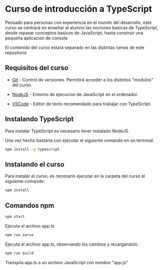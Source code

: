 # Curso de introducción a TypeScript

Pensado para personas con experiencia en el mundo del desarrollo, este curso se centrará en enseñar al alumno
las nociones basicas de TypeScript, desde repasar conceptos basicos de JavaScript, hasta construir una pequeña aplicacion de consola

El contenido del curso estará separado en las distintas ramas de este
repositorio

## Requisitos del curso

- [Git] - Control de versiones. Permitirá acceder a los distintos "modulos" del curso

- [NodeJS] - Entorno de ejecucion de JavaScript en el ordenador.

- [VSCode] - Editor de texto recomendado para trabajar con TypeScript.

## Instalando TypeScript

Para instalar TypeScript es necesario tener instalado NodeJS.

Una vez hecho bastaria con ejecutar el siguiente comando en un terminal:
```sh
npm install -g typescript
```

## Instalando el curso

Para instalar el curso, es necesario ejecutar en la carpeta del curso el siguiente comando:
```sh
npm install
```

## Comandos npm

```sh
npm start
```
Ejecuta el archivo app.ts

```sh
npm run serve
```
Ejecuta el archivo app.ts, observando los cambios y recargandolo.

```sh
npm run build
```
Transpila app.ts a un archivo JavaScript con nombre "app.js"

[Git]: <https://git-scm.com/book/en/v2/Getting-Started-Installing-Git>
[NodeJS]: <https://nodejs.org/es/download/>
[VSCode]: <https://code.visualstudio.com/download>
